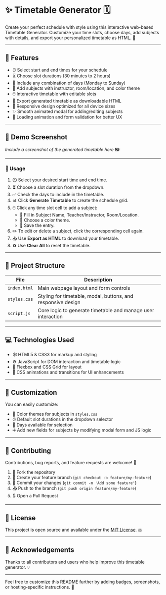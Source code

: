 # ✨ Timetable Generator 🗓️

Create your perfect schedule with style using this interactive web-based Timetable Generator. Customize your time slots, choose days, add subjects with details, and export your personalized timetable as HTML. 🎉

---

## 🚀 Features

- ⏰ Select start and end times for your schedule  
- ⏳ Choose slot durations (30 minutes to 2 hours)  
- 📅 Include any combination of days (Monday to Sunday)  
- 📝 Add subjects with instructor, room/location, and color theme  
- 🖱️ Interactive timetable with editable slots  
- 💾 Export generated timetable as downloadable HTML  
- 📱 Responsive design optimized for all device sizes  
- ✨ Smooth animated modal for adding/editing subjects  
- 🔄 Loading animation and form validation for better UX  

---

## 📸 Demo Screenshot

_Include a screenshot of the generated timetable here_ 🖼️

---


### 🎯 Usage

1. ⏲️ Select your desired start time and end time.  
2. ⏳ Choose a slot duration from the dropdown.  
3. ✅ Check the days to include in the timetable.  
4. 📊 Click **Generate Timetable** to create the schedule grid.  
5. 🖱️ Click any time slot cell to add a subject:
   - 📝 Fill in Subject Name, Teacher/Instructor, Room/Location.  
   - 🎨 Choose a color theme.  
   - 💾 Save the entry.  
6. ✏️ To edit or delete a subject, click the corresponding cell again.  
7. 📤 Use **Export as HTML** to download your timetable.  
8. ♻️ Use **Clear All** to reset the timetable.  

---

## 📂 Project Structure

| File         | Description                                      |
|--------------|------------------------------------------------|
| `index.html` | Main webpage layout and form controls           |
| `styles.css` | Styling for timetable, modal, buttons, and responsive design |
| `script.js`  | Core logic to generate timetable and manage user interaction |

---

## 💻 Technologies Used

- 🕸️ HTML5 & CSS3 for markup and styling  
- ⚙️ JavaScript for DOM interaction and timetable logic  
- 📐 Flexbox and CSS Grid for layout  
- 🎨 CSS animations and transitions for UI enhancements  

---

## 🎨 Customization

You can easily customize:

- 🎨 Color themes for subjects in `styles.css`  
- ⏰ Default slot durations in the dropdown selector  
- 📅 Days available for selection  
- ➕ Add new fields for subjects by modifying modal form and JS logic  

---

## 🤝 Contributing

Contributions, bug reports, and feature requests are welcome! 🙌

1. 🍴 Fork the repository  
2. 🌿 Create your feature branch (`git checkout -b feature/my-feature`)  
3. 💾 Commit your changes (`git commit -m 'Add some feature'`)  
4. 📤 Push to the branch (`git push origin feature/my-feature`)  
5. 🔃 Open a Pull Request  

---

## 📄 License

This project is open source and available under the [MIT License](LICENSE). ⚖️

---

## 🙏 Acknowledgements

Thanks to all contributors and users who help improve this timetable generator. 💡

---

Feel free to customize this README further by adding badges, screenshots, or hosting-specific instructions. 🚀


